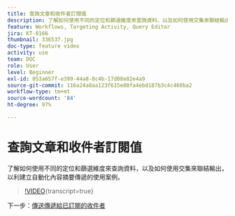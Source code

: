 ```yaml
---
title: 查詢文章和收件者訂閱值
description: 了解如何使用不同的定位和篩選維度來查詢資料，以及如何使用交集來聯結輸出，以利建立自動化內容摘要傳遞的使用案例。
feature: Workflows, Targeting Activity, Query Editor
jira: KT-8166
thumbnail: 336537.jpg
doc-type: feature video
activity: use
team: DOC
role: User
level: Beginner
exl-id: 053a657f-e399-44a8-8c4b-17d08e82e4a9
source-git-commit: 116a24a8aa123f615e08fa4ebd187b3c4c460ba2
workflow-type: tm+mt
source-wordcount: '84'
ht-degree: 97%

---
```


# 查詢文章和收件者訂閱值

了解如何使用不同的定位和篩選維度來查詢資料，以及如何使用交集來聯結輸出，以利建立自動化內容摘要傳遞的使用案例。

>[!VIDEO](https://video.tv.adobe.com/v/336537?quality=12&learn=on){transcript=true}

下一步：[傳送傳遞給已訂閱的收件者](/help/tutorial-use-soap-apis/send-delivery-to-subscribed-recipients.md)
